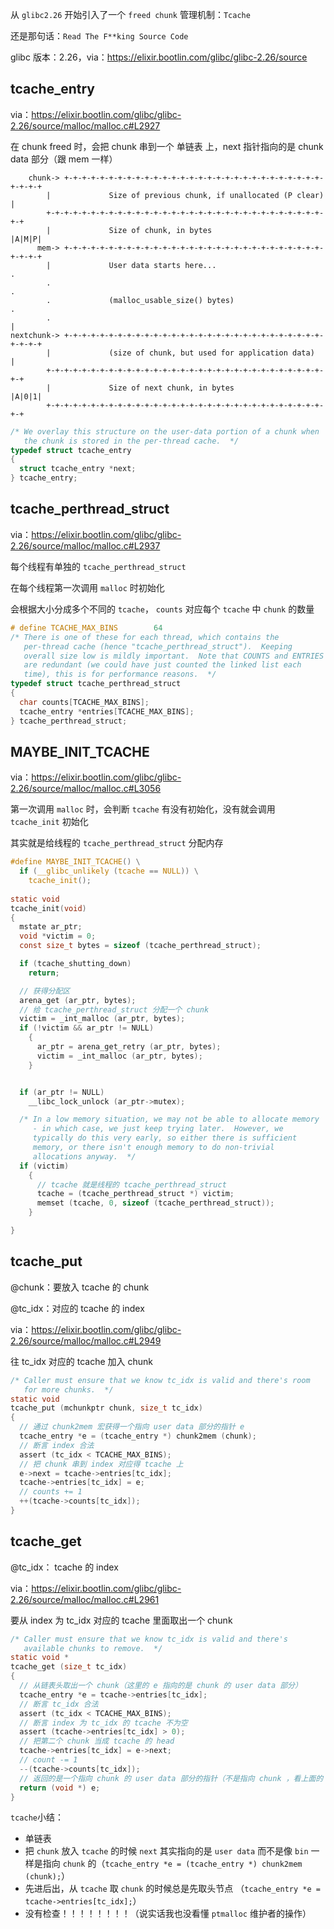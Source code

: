从 `glibc2.26` 开始引入了一个 `freed chunk` 管理机制：`Tcache`

还是那句话：`Read The F**king Source Code`

glibc 版本：2.26，via：https://elixir.bootlin.com/glibc/glibc-2.26/source

## tcache_entry

via：https://elixir.bootlin.com/glibc/glibc-2.26/source/malloc/malloc.c#L2927

在 chunk  freed 时，会把 chunk 串到一个 单链表 上，next 指针指向的是 chunk data 部分（跟 mem 一样）

```
    chunk-> +-+-+-+-+-+-+-+-+-+-+-+-+-+-+-+-+-+-+-+-+-+-+-+-+-+-+-+-+-+-+-+-+
	    |             Size of previous chunk, if unallocated (P clear)  |
	    +-+-+-+-+-+-+-+-+-+-+-+-+-+-+-+-+-+-+-+-+-+-+-+-+-+-+-+-+-+-+-+-+
	    |             Size of chunk, in bytes                     |A|M|P|
      mem-> +-+-+-+-+-+-+-+-+-+-+-+-+-+-+-+-+-+-+-+-+-+-+-+-+-+-+-+-+-+-+-+-+
	    |             User data starts here...                          .
	    .                                                               .
	    .             (malloc_usable_size() bytes)                      .
	    .                                                               |
nextchunk-> +-+-+-+-+-+-+-+-+-+-+-+-+-+-+-+-+-+-+-+-+-+-+-+-+-+-+-+-+-+-+-+-+
	    |             (size of chunk, but used for application data)    |
	    +-+-+-+-+-+-+-+-+-+-+-+-+-+-+-+-+-+-+-+-+-+-+-+-+-+-+-+-+-+-+-+-+
	    |             Size of next chunk, in bytes                |A|0|1|
	    +-+-+-+-+-+-+-+-+-+-+-+-+-+-+-+-+-+-+-+-+-+-+-+-+-+-+-+-+-+-+-+-+
```

```c
/* We overlay this structure on the user-data portion of a chunk when
   the chunk is stored in the per-thread cache.  */
typedef struct tcache_entry
{
  struct tcache_entry *next;
} tcache_entry;
```



## tcache_perthread_struct

via：https://elixir.bootlin.com/glibc/glibc-2.26/source/malloc/malloc.c#L2937

每个线程有单独的 `tcache_perthread_struct` 

在每个线程第一次调用 `malloc` 时初始化

会根据大小分成多个不同的 `tcache`， `counts` 对应每个 `tcache` 中 `chunk` 的数量

```c
# define TCACHE_MAX_BINS		64
/* There is one of these for each thread, which contains the
   per-thread cache (hence "tcache_perthread_struct").  Keeping
   overall size low is mildly important.  Note that COUNTS and ENTRIES
   are redundant (we could have just counted the linked list each
   time), this is for performance reasons.  */
typedef struct tcache_perthread_struct
{
  char counts[TCACHE_MAX_BINS];
  tcache_entry *entries[TCACHE_MAX_BINS];
} tcache_perthread_struct;
```



## MAYBE_INIT_TCACHE

via：https://elixir.bootlin.com/glibc/glibc-2.26/source/malloc/malloc.c#L3056

第一次调用 `malloc` 时，会判断 `tcache` 有没有初始化，没有就会调用 `tcache_init` 初始化

其实就是给线程的 `tcache_perthread_struct` 分配内存

```c
#define MAYBE_INIT_TCACHE() \
  if (__glibc_unlikely (tcache == NULL)) \
    tcache_init();
    
static void
tcache_init(void)
{
  mstate ar_ptr;
  void *victim = 0;
  const size_t bytes = sizeof (tcache_perthread_struct);

  if (tcache_shutting_down)
    return;

  // 获得分配区
  arena_get (ar_ptr, bytes);
  // 给 tcache_perthread_struct 分配一个 chunk 
  victim = _int_malloc (ar_ptr, bytes);
  if (!victim && ar_ptr != NULL)
    {
      ar_ptr = arena_get_retry (ar_ptr, bytes);
      victim = _int_malloc (ar_ptr, bytes);
    }


  if (ar_ptr != NULL)
    __libc_lock_unlock (ar_ptr->mutex);

  /* In a low memory situation, we may not be able to allocate memory
     - in which case, we just keep trying later.  However, we
     typically do this very early, so either there is sufficient
     memory, or there isn't enough memory to do non-trivial
     allocations anyway.  */
  if (victim)
    {
      // tcache 就是线程的 tcache_perthread_struct
      tcache = (tcache_perthread_struct *) victim;
      memset (tcache, 0, sizeof (tcache_perthread_struct));
    }

}
```

## tcache_put

@chunk：要放入 tcache 的 chunk

@tc_idx：对应的 tcache 的 index

via：https://elixir.bootlin.com/glibc/glibc-2.26/source/malloc/malloc.c#L2949

往 tc_idx 对应的 tcache 加入 chunk

```c
/* Caller must ensure that we know tc_idx is valid and there's room
   for more chunks.  */
static void
tcache_put (mchunkptr chunk, size_t tc_idx)
{
  // 通过 chunk2mem 宏获得一个指向 user data 部分的指针 e
  tcache_entry *e = (tcache_entry *) chunk2mem (chunk);
  // 断言 index 合法
  assert (tc_idx < TCACHE_MAX_BINS);
  // 把 chunk 串到 index 对应得 tcache 上
  e->next = tcache->entries[tc_idx];
  tcache->entries[tc_idx] = e;
  // counts += 1
  ++(tcache->counts[tc_idx]);
}
```



## tcache_get

@tc_idx： tcache 的 index

via：https://elixir.bootlin.com/glibc/glibc-2.26/source/malloc/malloc.c#L2961

要从 index 为 tc_idx 对应的 tcache 里面取出一个 chunk

```c
/* Caller must ensure that we know tc_idx is valid and there's
   available chunks to remove.  */
static void *
tcache_get (size_t tc_idx)
{
  // 从链表头取出一个 chunk（这里的 e 指向的是 chunk 的 user data 部分）
  tcache_entry *e = tcache->entries[tc_idx];
  // 断言 tc_idx 合法
  assert (tc_idx < TCACHE_MAX_BINS);
  // 断言 index 为 tc_idx 的 tcache 不为空
  assert (tcache->entries[tc_idx] > 0);
  // 把第二个 chunk 当成 tcache 的 head
  tcache->entries[tc_idx] = e->next;
  // count -= 1
  --(tcache->counts[tc_idx]);
  // 返回的是一个指向 chunk 的 user data 部分的指针（不是指向 chunk ，看上面的 tcache_put）
  return (void *) e;
}
```



`tcache`小结：

- 单链表
- 把 `chunk` 放入 `tcache` 的时候 `next` 其实指向的是 `user data` 而不是像 `bin` 一样是指向 `chunk` 的（`tcache_entry *e = (tcache_entry *) chunk2mem (chunk);`）
- 先进后出，从 `tcache` 取 `chunk` 的时候总是先取头节点 （`tcache_entry *e = tcache->entries[tc_idx];`）
- 没有检查！！！！！！！！（说实话我也没看懂 `ptmalloc` 维护者的操作）


